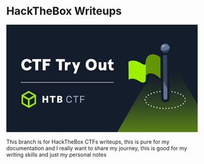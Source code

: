 # HackTheBox Writeups
![Alt text](https://github.com/VirshanAkbar/Personal_Writeups/blob/HackTheBox/HTB_CTF_Banner.jpg)

This branch is for HackTheBox CTFs writeups, this is pure for my documentation and I really want to share my journey, this is good for my writing skills and just my personal notes 
